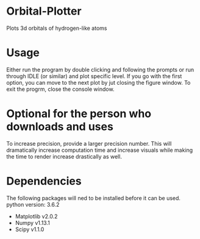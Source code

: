 # Orbital-Plotter
Plots 3d orbitals of hydrogen-like atoms

# Usage
Either run the program by double clicking and following the prompts or run through IDLE (or similar) and plot specific level.
If you go with the first option, you can move to the next plot by jut closing the figure window. To exit the progrm, close the console window.

# Optional for the person who downloads and uses
To increase precision, provide a larger precision number. This will dramatically increase computation time and increase visuals while making the time to render increase drastically as well.

# Dependencies
The following packages will ned to be installed before it can be used. python version: 3.6.2
* Matplotlib v2.0.2
* Numpy v1.13.1
* Scipy v1.1.0
